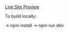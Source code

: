 [Live Site Preview](https://business-card-2510.netlify.app)


To build locally:

-> npm install
-> npm run dev